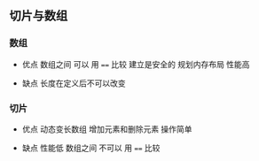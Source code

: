 ##  切片与数组

###   数组
* 优点
数组之间 可以 用 `==` 比较
建立是安全的
规划内存布局 
性能高

* 缺点
长度在定义后不可以改变



###   切片
* 优点
动态变长数组
增加元素和删除元素 操作简单

* 缺点
性能低
数组之间 不可以 用 `==` 比较
